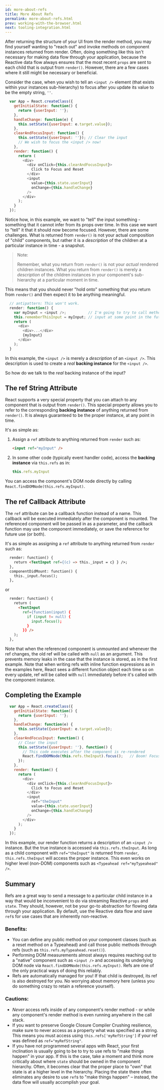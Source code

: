```yaml
---
id: more-about-refs
title: More About Refs
permalink: more-about-refs.html
prev: working-with-the-browser.html
next: tooling-integration.html
---
```

After returning the structure of your UI from the render method, you may find yourself wanting to "reach out" and invoke methods on component instances returned from render. Often, doing something like this isn't necessary for making data flow through your application, because the Reactive data flow always ensures that the most recent `props` are sent to each child that is output from `render()`. However, there are a few cases where it still might be necessary or beneficial.

Consider the case, when you wish to tell an `<input />` element (that exists within your instances sub-hierarchy) to focus after you update its value to be the empty string, `''`.

```javascript
  var App = React.createClass({
    getInitialState: function() {
      return {userInput: ''};
    },
    handleChange: function(e) {
      this.setState({userInput: e.target.value});
    },
    clearAndFocusInput: function() {
      this.setState({userInput: ''}); // Clear the input
      // We wish to focus the <input /> now!
    },
    render: function() {
      return (
        <div>
          <div onClick={this.clearAndFocusInput}>
            Click to Focus and Reset
          </div>
          <input
            value={this.state.userInput}
            onChange={this.handleChange}
          />
        </div>
      );
    }
  });
```


Notice how, in this example, we want to "tell" the input something - something that it cannot infer from its props over time. In this case we want to "tell" it that it should now become focused. However, there are some challenges. What is returned from `render()` is not your actual composition of "child" components, but rather it is a *description* of the children at a particular instance in time - a snapshot.

> Note:
>
> Remember, what you return from `render()` is not your *actual* rendered children instances. What you return from `render()` is merely a *description* of the children instances in your component's sub-hierarchy at a particular moment in time.


This means that you should never "hold onto" something that you return from `render()` and then expect it to be anything meaningful.

```javascript
  // antipattern: This won't work.
  render: function() {
    var myInput = <input />;          // I'm going to try to call methods on this
    this.rememberThisInput = myInput; // input at some point in the future! YAY!
    return (
      <div>
        <div>...</div>
        {myInput}
      </div>
    );
  }
```

In this example, the `<input />` is merely a *description* of an `<input />`. This description is used to create a *real* **backing instance** for the `<input />`.

So how do we talk to the *real* backing instance of the input?

## The ref String Attribute

React supports a very special property that you can attach to any component that is output from `render()`. This special property allows you to refer to the corresponding **backing instance** of anything returned from `render()`. It is always guaranteed to be the proper instance, at any point in time.

It's as simple as:

1. Assign a `ref` attribute to anything returned from `render` such as:

    ```html
    <input ref="myInput" />
    ```

2. In some other code (typically event handler code), access the **backing instance** via `this.refs` as in:

    ```javascript
    this.refs.myInput
    ```

  You can access the component's DOM node directly by calling `React.findDOMNode(this.refs.myInput)`.


## The ref Callback Attribute

The `ref` attribute can be a callback function instead of a name.  This callback will be executed immediately after the component is mounted.  The referenced component will be passed in as a parameter, and the callback function may use the component immediately, or save the reference for future use (or both).

It's as simple as assigning a `ref` attribute to anything returned from `render` such as:

```html
  render: function() {
    return <TextInput ref={(c) => this._input = c} } />;
  },
  componentDidMount: function() {
    this._input.focus();
  },
```

or

```html
  render: function() {
    return (
      <TextInput
        ref={function(input) {
          if (input != null) {
            input.focus();
          }
        }} />
    );
  },
```

Note that when the referenced component is unmounted and whenever the ref changes, the old ref will be called with `null` as an argument. This prevents memory leaks in the case that the instance is stored, as in the first example. Note that when writing refs with inline function expressions as in the examples here, React sees a different function object each time so on every update, ref will be called with `null` immediately before it's called with the component instance.


## Completing the Example

```javascript
  var App = React.createClass({
    getInitialState: function() {
      return {userInput: ''};
    },
    handleChange: function(e) {
      this.setState({userInput: e.target.value});
    },
    clearAndFocusInput: function() {
      // Clear the input
      this.setState({userInput: ''}, function() {
        // This code executes after the component is re-rendered
        React.findDOMNode(this.refs.theInput).focus();   // Boom! Focused!
      });
    },
    render: function() {
      return (
        <div>
          <div onClick={this.clearAndFocusInput}>
            Click to Focus and Reset
          </div>
          <input
            ref="theInput"
            value={this.state.userInput}
            onChange={this.handleChange}
          />
        </div>
      );
    }
  });
```

In this example, our render function returns a description of an `<input />` instance. But the true instance is accessed via `this.refs.theInput`. As long as a child component with `ref="theInput"` is returned from `render`, `this.refs.theInput` will access the proper instance. This even works on higher level (non-DOM) components such as `<Typeahead ref="myTypeahead" />`.


## Summary

Refs are a great way to send a message to a particular child instance in a way that would be inconvenient to do via streaming Reactive `props` and `state`. They should, however, not be your go-to abstraction for flowing data through your application. By default, use the Reactive data flow and save `ref`s for use cases that are inherently non-reactive.

### Benefits:

- You can define any public method on your component classes (such as a reset method on a Typeahead) and call those public methods through refs (such as `this.refs.myTypeahead.reset()`).
- Performing DOM measurements almost always requires reaching out to a "native" component such as `<input />` and accessing its underlying DOM node via `React.findDOMNode(this.refs.myInput)`. Refs are one of the only practical ways of doing this reliably.
- Refs are automatically managed for you! If that child is destroyed, its ref is also destroyed for you. No worrying about memory here (unless you do something crazy to retain a reference yourself).

### Cautions:

- *Never* access refs inside of any component's render method - or while any component's render method is even running anywhere in the call stack.
- If you want to preserve Google Closure Compiler Crushing resilience, make sure to never access as a property what was specified as a string. This means you must access using `this.refs['myRefString']` if your ref was defined as `ref="myRefString"`.
- If you have not programmed several apps with React, your first inclination is usually going to be to try to use refs to "make things happen" in your app. If this is the case, take a moment and think more critically about where `state` should be owned in the component hierarchy. Often, it becomes clear that the proper place to "own" that state is at a higher level in the hierarchy. Placing the state there often eliminates any desire to use `ref`s to "make things happen" – instead, the data flow will usually accomplish your goal.
